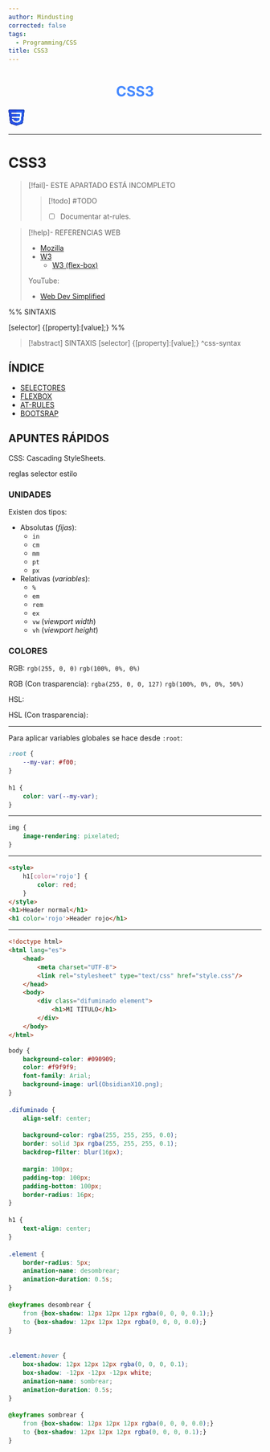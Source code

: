 ```yaml
---
author: Mindusting
corrected: false
tags:
  - Programming/CSS
title: CSS3
---
```


<h1 style="text-align:center;color:#48f;">CSS3</h1>

![#logo](../img/css_logo.png)

---

# CSS3

> [!fail]- ESTE APARTADO ESTÁ INCOMPLETO
> > [!todo] #TODO
> > - [ ] Documentar at-rules.

> [!help]- REFERENCIAS WEB
> - [Mozilla](https://developer.mozilla.org/es/docs/Web/CSS/Using_CSS_custom_properties)
> - [W3](https://www.w3schools.com/css/)
>     - [W3 (flex-box)](https://www.w3schools.com/css/css3_flexbox.asp)
>
> YouTube:
> - [Web Dev Simplified](https://youtu.be/l1mER1bV0N0)

%%
SINTAXIS

[selector] {[property]:[value];}
%%

> [!abstract] SINTAXIS
> <span class="italic function-color">[selector]</span> <span class="function-color">{</span><span class="italic variable-color">[property]</span>:<span class="italic string-color">[value]</span>;<span class="function-color">}</span>
^css-syntax

## ÍNDICE

- [SELECTORES](css_selectors.md)
- [FLEXBOX](css_flexbox.md)
- [AT-RULES](css_at_rules.md)
- [BOOTSRAP](css_bootstrap.md)

## APUNTES RÁPIDOS

CSS: Cascading StyleSheets.

reglas
selector estilo


### UNIDADES

Existen dos tipos:
- Absolutas (*fijas*):
    - `in`
    - `cm`
    - `mm`
    - `pt`
    - `px`
- Relativas (*variables*):
    - `%`
    - `em`
    - `rem`
    - `ex`
    - `vw` (*viewport width*)
    - `vh` (*viewport height*)

### COLORES

RGB:
`rgb(255, 0, 0)`
`rgb(100%, 0%, 0%)`

RGB (Con trasparencia):
`rgba(255, 0, 0, 127)`
`rgb(100%, 0%, 0%, 50%)`

HSL:

HSL (Con trasparencia):

---

Para aplicar variables globales se hace desde `:root`:

```css
:root {
    --my-var: #f00;
}

h1 {
    color: var(--my-var);
}
```

---

```css
img {
    image-rendering: pixelated;
}
```

---

```html
<style>
    h1[color='rojo'] {
        color: red;
    }
</style>
<h1>Header normal</h1>
<h1 color='rojo'>Header rojo</h1>
```

---
```html
<!doctype html>
<html lang="es">
    <head>
        <meta charset="UTF-8">
        <link rel="stylesheet" type="text/css" href="style.css"/>
    </head>
    <body>
        <div class="difuminado element">
            <h1>MI TÍTULO</h1>
        </div>
    </body>
</html>

```

```css
body {
    background-color: #090909;
    color: #f9f9f9;
    font-family: Arial;
    background-image: url(ObsidianX10.png);
}

.difuminado {
    align-self: center;

    background-color: rgba(255, 255, 255, 0.0);
    border: solid 3px rgba(255, 255, 255, 0.1);
    backdrop-filter: blur(16px);

    margin: 100px;
    padding-top: 100px;
    padding-bottom: 100px;
    border-radius: 16px;
}

h1 {
    text-align: center;
}

.element {
    border-radius: 5px;
    animation-name: desombrear;
    animation-duration: 0.5s;
}

@keyframes desombrear {
    from {box-shadow: 12px 12px 12px rgba(0, 0, 0, 0.1);}
    to {box-shadow: 12px 12px 12px rgba(0, 0, 0, 0.0);}
}


.element:hover {
    box-shadow: 12px 12px 12px rgba(0, 0, 0, 0.1);
    box-shadow: -12px -12px -12px white;
    animation-name: sombrear;
    animation-duration: 0.5s;
}

@keyframes sombrear {
    from {box-shadow: 12px 12px 12px rgba(0, 0, 0, 0.0);}
    to {box-shadow: 12px 12px 12px rgba(0, 0, 0, 0.1);}
}
```
